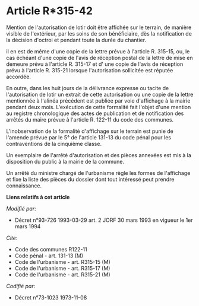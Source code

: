 # Article R*315-42

Mention de l'autorisation de lotir doit être affichée sur le terrain, de manière visible de l'extérieur, par les soins de son
bénéficiaire, dès la notification de la décision d'octroi et pendant toute la durée du chantier.

il en est de même d'une copie de la lettre prévue à l'article R. 315-15, ou, le cas échéant d'une copie de l'avis de
réception postal de la lettre de mise en demeure prévu à l'article R. 315-17 et d' une copie de l'avis de réception prévu à
l'article R. 315-21 lorsque l'autorisation sollicitée est réputée accordée.

En outre, dans les huit jours de la délivrance expresse ou tacite de l'autorisation de lotir un extrait de cette autorisation
ou une copie de la lettre mentionnée à l'alinéa précédent est publiée par voie d'affichage à la mairie pendant deux mois.
L'exécution de cette formalité fait l'objet d'une mention au registre chronologique des actes de publication et de
notification des arrêtés du maire prévue à l'article R. 122-11 du code des communes.

L'inobservation de la formalité d'affichage sur le terrain est punie de l'amende prévue par le 5° de l'article 131-13 du code
pénal pour les contraventions de la cinquième classe.

Un exemplaire de l'arrêté d'autorisation et des pièces annexées est mis à la disposition du public à la mairie de la commune.

Un arrêté du ministre chargé de l'urbanisme règle les formes de l'affichage et fixe la liste des pièces du dossier dont tout
intéressé peut prendre connaissance.

**Liens relatifs à cet article**

_Modifié par_:

  - Décret n°93-726 1993-03-29 art. 2 JORF 30 mars 1993 en vigueur le 1er mars 1994

_Cite_:

  - Code des communes R122-11
  - Code pénal - art. 131-13 (M)
  - Code de l'urbanisme - art. R315-15 (M)
  - Code de l'urbanisme - art. R315-17 (M)
  - Code de l'urbanisme - art. R315-21 (M)

_Codifié par_:

  - Décret n°73-1023 1973-11-08
